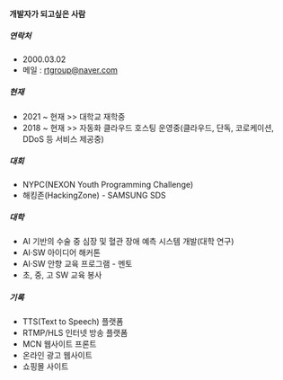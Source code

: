 #### 개발자가 되고싶은 사람

##### 연락처
- 2000.03.02
- 메일 : rtgroup@naver.com
##### 현재
- 2021 ~ 현재 >> 대학교 재학중
- 2018 ~ 현재 >> 자동화 클라우드 호스팅 운영중(클라우드, 단독, 코로케이션, DDoS 등 서비스 제공중)
##### 대회
- NYPC(NEXON Youth Programming Challenge)
- 해킹존(HackingZone) - SAMSUNG SDS
##### 대학
- AI 기반의 수술 중 심장 및 혈관 장애 예측 시스템 개발(대학 연구)
- AI·SW 아이디어 해커톤
- AI·SW 안향 교육 프로그램 - 멘토
- 초, 중, 고 SW 교육 봉사
##### 기록
- TTS(Text to Speech) 플랫폼
- RTMP/HLS 인터넷 방송 플랫폼
- MCN 웹사이트 프론트
- 온라인 광고 웹사이트
- 쇼핑몰 사이트
